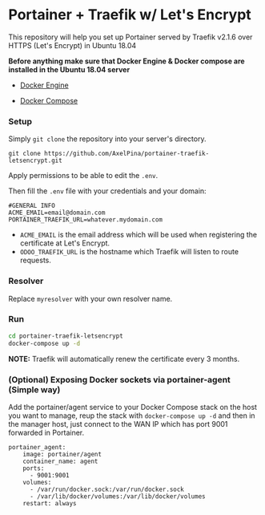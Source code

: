 # Portainer + Traefik w/ Let's Encrypt

This repository will help you set up Portainer served by Traefik v2.1.6 over HTTPS (Let's Encrypt) in Ubuntu 18.04

**Before anything make sure that Docker Engine & Docker compose are installed in the Ubuntu 18.04 server**

- [Docker Engine](https://docs.docker.com/install/linux/docker-ce/ubuntu/)

- [Docker Compose](https://docs.docker.com/compose/install/)

### Setup

Simply `git clone` the repository into your server's directory.

`git clone https://github.com/AxelPina/portainer-traefik-letsencrypt.git`

  Apply permissions to be able to edit the `.env`.

Then fill the `.env` file with your credentials and your domain:

```
#GENERAL INFO
ACME_EMAIL=email@domain.com
PORTAINER_TRAEFIK_URL=whatever.mydomain.com
```

* `ACME_EMAIL` is the email address which will be used when registering the certificate at Let's Encrypt.
* `ODOO_TRAEFIK_URL` is the hostname which Traefik will listen to route requests.

### Resolver

Replace `myresolver` with your own resolver name.


### Run

```bash
cd portainer-traefik-letsencrypt
docker-compose up -d
```

**NOTE:** Traefik will automatically renew the certificate every 3 months.

### (Optional) Exposing Docker sockets via portainer-agent (Simple way)

Add the portainer/agent service to your Docker Compose stack on the host you want to manage, reup the stack with `docker-compose up -d` and then in the manager host, just connect to the WAN IP which has port 9001 forwarded in Portainer. 


```
portainer_agent:
    image: portainer/agent
    container_name: agent
    ports:
      - 9001:9001
    volumes:
      - /var/run/docker.sock:/var/run/docker.sock
      - /var/lib/docker/volumes:/var/lib/docker/volumes
    restart: always
```
